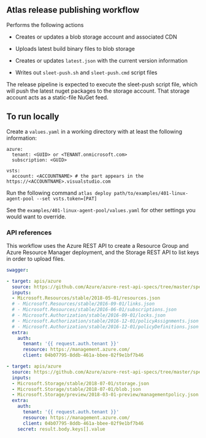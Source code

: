 
## Atlas release publishing workflow

Performs the following actions

* Creates or updates a blob storage account and associated CDN

* Uploads latest build binary files to blob storage

* Creates or updates `latest.json` with the current version information

* Writes out `sleet-push.sh` and `sleet-push.cmd` script files

The release pipeline is expected to execute the sleet-push script file, which will push the latest nuget 
packages to the storage account. That storage account acts as a static-file NuGet feed.

## To run locally

Create a `values.yaml` in a working directory with at least the following information:
```
azure:
  tenant: <GUID> or <TENANT.onmicrosoft.com>
  subscription: <GUID>

vsts:
  account: <ACCOUNTNAME> # the part appears in the https://<ACCOUNTNAME>.visualstudio.com
```

Run the following command 
`atlas deploy path/to/examples/401-linux-agent-pool --set vsts.token=[PAT]`

See the `examples/401-linux-agent-pool/values.yaml` for other settings you would want to override.


### API references

This workflow uses the Azure REST API to create a Resource Group and Azure Resource Manager deployment,
and the Storage REST API to list keys in order to upload files.

``` yaml
swagger:

- target: apis/azure
  source: https://github.com/Azure/azure-rest-api-specs/tree/master/specification/resources/resource-manager/
  inputs: 
  - Microsoft.Resources/stable/2018-05-01/resources.json
  # - Microsoft.Resources/stable/2016-09-01/links.json
  # - Microsoft.Resources/stable/2016-06-01/subscriptions.json
  # - Microsoft.Authorization/stable/2016-09-01/locks.json
  # - Microsoft.Authorization/stable/2016-12-01/policyAssignments.json
  # - Microsoft.Authorization/stable/2016-12-01/policyDefinitions.json
  extra:
    auth:
      tenant: '{{ request.auth.tenant }}'
      resource: https://management.azure.com/
      client: 04b07795-8ddb-461a-bbee-02f9e1bf7b46

- target: apis/azure
  source: https://github.com/Azure/azure-rest-api-specs/tree/master/specification/storage/resource-manager/
  inputs: 
  - Microsoft.Storage/stable/2018-07-01/storage.json
  - Microsoft.Storage/stable/2018-07-01/blob.json
  - Microsoft.Storage/preview/2018-03-01-preview/managementpolicy.json
  extra:
    auth:
      tenant: '{{ request.auth.tenant }}'
      resource: https://management.azure.com/
      client: 04b07795-8ddb-461a-bbee-02f9e1bf7b46
    secret: result.body.keys[].value

```
